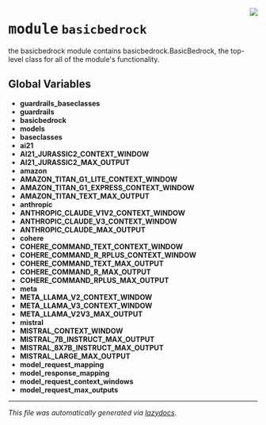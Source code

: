 <!-- markdownlint-disable -->

<a href="https://github.com/cyberitech/BasicBedrock/tree/main/src/basicbedrock/__init__.py#L0"><img align="right" style="float:right;" src="https://img.shields.io/badge/-source-cccccc?style=flat-square"></a>

# <kbd>module</kbd> `basicbedrock`
the basicbedrock module contains basicbedrock.BasicBedrock, the top-level class for all of the module's functionality. 

**Global Variables**
---------------
- **guardrails_baseclasses**
- **guardrails**
- **basicbedrock**
- **models**
- **baseclasses**
- **ai21**
- **AI21_JURASSIC2_CONTEXT_WINDOW**
- **AI21_JURASSIC2_MAX_OUTPUT**
- **amazon**
- **AMAZON_TITAN_G1_LITE_CONTEXT_WINDOW**
- **AMAZON_TITAN_G1_EXPRESS_CONTEXT_WINDOW**
- **AMAZON_TITAN_TEXT_MAX_OUTPUT**
- **anthropic**
- **ANTHROPIC_CLAUDE_V1V2_CONTEXT_WINDOW**
- **ANTHROPIC_CLAUDE_V3_CONTEXT_WINDOW**
- **ANTHROPIC_CLAUDE_MAX_OUTPUT**
- **cohere**
- **COHERE_COMMAND_TEXT_CONTEXT_WINDOW**
- **COHERE_COMMAND_R_RPLUS_CONTEXT_WINDOW**
- **COHERE_COMMAND_TEXT_MAX_OUTPUT**
- **COHERE_COMMAND_R_MAX_OUTPUT**
- **COHERE_COMMAND_RPLUS_MAX_OUTPUT**
- **meta**
- **META_LLAMA_V2_CONTEXT_WINDOW**
- **META_LLAMA_V3_CONTEXT_WINDOW**
- **META_LLAMA_V2V3_MAX_OUTPUT**
- **mistral**
- **MISTRAL_CONTEXT_WINDOW**
- **MISTRAL_7B_INSTRUCT_MAX_OUTPUT**
- **MISTRAL_8X7B_INSTRUCT_MAX_OUTPUT**
- **MISTRAL_LARGE_MAX_OUTPUT**
- **model_request_mapping**
- **model_response_mapping**
- **model_request_context_windows**
- **model_request_max_outputs**




---

_This file was automatically generated via [lazydocs](https://github.com/ml-tooling/lazydocs)._
